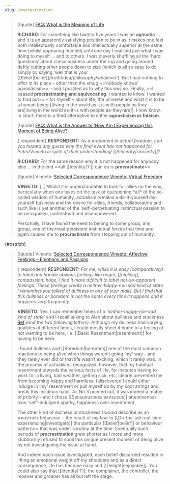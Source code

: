 ```yaml
---
slug: procrastination
---
```


> [!quote] [FAQ: What is the Meaning of Life](http://www.actualfreedom.com.au/sundry/frequentquestions/FAQ01a.htm)
> 
> **RICHARD**: For something like twenty five years I was an **agnostic** ... and it is an apparently satisfying position to be in as it makes one feel both intellectually comfortable and intellectually superior at the same time (whilst appearing humble) until one day I realised just what I was doing to myself ... and to others. I was cleverly shuffling all the ‘hard questions’ about consciousness under the rug and going around deftly cutting other people down to size (which is all so easy to do simply by saying ‘well that is your [[Belief|belief]]/truth/idea/philosophy/whatever’). But I had nothing to offer in its place – other than the smug ==‘nobody knows’ agnosticism== – and I puzzled as to why this was so. Finally, ==I ceased **procrastinating and equivocating**. I wanted to know. I wanted to find out== – for myself – about life, the universe and what it is to be a human being [[living in the world as it is with people as they are|living in the world as-it-is with people as-they-are]]. I now know. In short: there is a third alternative to either **agnosticism or fideism**.


> [!quote] [FAQ: What is the Answer to ‘How Am I Experiencing this Moment of Being Alive?’](http://www.actualfreedom.com.au/sundry/frequentquestions/FAQ20a.htm)
> 
> {.respondent}
> **RESPONDENT:** _As a proponent in actual freedom, can you hazard any guess why the final event has not happened for Peter/Vineeto in spite of their understanding/ [[Sincerity|sincerity]]?_
> 
> **RICHARD:** For the same reason why it is not happened for anybody else ... in the end ==all [[Identity|‘I’]] can do is **procrastinate**==.


> [!quote] Vineeto: [Selected Correspondence Vineeto: Virtual Freedom](http://actualfreedom.com.au/actualism/vineeto/selected-correspondence/corr-virtualfreedom.htm)
>
> **VINEETO:** [..] Whilst it is understandable to look for allies on the way, particularly when one takes on the task of questioning \*all\* of the so-called wisdom of humanity, actualism remains a do-it-yourself-by-yourself business and the desire for allies, friends, collaborators and such like is yet another of the ‘self’-perpetuating instinctual passion to be recognized, understood and disempowered.
> 
> Personally, I have found the need to belong to some group, any group, one of the most persistent instinctual forces that time and again caused me to **procrastinate** from stepping out of humanity.


{#ostrich}
> [!quote] Vineeto: [Selected Correspondence Vineeto: Affective Feelings – Emotions and Passions](http://actualfreedom.com.au/actualism/vineeto/selected-correspondence/corr-feelings3.htm)
> 
> {.respondent}
> **RESPONDENT:** _For me, while it is easy (comparatively) to label and handle obvious feelings like anger, [[malice]], compassion, hope, I find it more difficult to label not-so-apparent feelings. These feelings create a neither-happy-nor-sad kind of state. I remember you talked of dullness in one of your mails. But I find that this dullness or boredom is not the same every time it happens and it happens very frequently._
> 
> **VINEETO:** Yes, I can remember times of a _‘neither-happy-nor-sad kind of state’_ and I recall talking to Alan about dullness and stuckness [Ref](http://actualfreedom.com.au/actualism/vineeto/list-af/alan-a.htm#26.11.1998) _(and the two following letters)._ Although my dullness had varying qualities at different times, I could mostly sheet it home to a feeling of not wanting to be here, i.e. [[Basic Resentment|resentment]] for having to be here.
> 
> I found dullness and [[Boredom|boredom]] one of the most common reactions to being alive when things weren’t going ‘my’ way – and they rarely ever did or that life wasn’t exciting, which it rarely was. In the process of actualism I recognized, however, that my habitual resentment towards the various facts of life, for instance having to work for a living, bad weather, getting sick, etc, clearly prevented me from becoming happy and harmless. I discovered I could either indulge in ‘my’ resentment or pull myself up by my boot strings and break this insidious habit. As No 3 pointed out, it was indeed a matter of priority – and I chose [[Sensuousness|sensuous]] attentiveness over ‘self’-indulgent apathy, happiness over resentment.
> 
> The other kind of dullness or stuckness I would describe as an ==ostrich-behaviour – the result of my fear to [[On-the-job real-time experiencing|investigate]] the particular [[Belief|belief]] or behaviour pattern== that was under scrutiny at the time. Eventually such periods of **procrastination** grew shorter as I more and more stubbornly refused to spoil this unique present moment of being alive by not investigating the issue at hand.
> 
> And indeed each issue investigated, each belief discarded resulted in lifting an emotional weight off my shoulders and as a direct consequence, life has become easy and [[Delight|enjoyable]]. You could also say that [[Identity|‘I’]], the complainer, the controller, the moaner and groaner has all but left the stage.